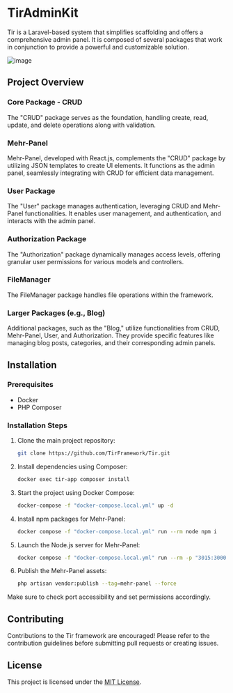 # TirAdminKit

Tir is a Laravel-based system that simplifies scaffolding and offers a comprehensive admin panel. It is composed of several packages that work in conjunction to provide a powerful and customizable solution.

![image](https://github.com/TirFramework/Tir/assets/10432008/2a60b3d7-b511-4667-be92-821ae931a1b9)

## Project Overview

### Core Package - CRUD

The "CRUD" package serves as the foundation, handling create, read, update, and delete operations along with validation.

### Mehr-Panel

Mehr-Panel, developed with React.js, complements the "CRUD" package by utilizing JSON templates to create UI elements. It functions as the admin panel, seamlessly integrating with CRUD for efficient data management.

### User Package

The "User" package manages authentication, leveraging CRUD and Mehr-Panel functionalities. It enables user management, and authentication, and interacts with the admin panel.

### Authorization Package

The "Authorization" package dynamically manages access levels, offering granular user permissions for various models and controllers.

### FileManager

The FileManager package handles file operations within the framework.

### Larger Packages (e.g., Blog)

Additional packages, such as the "Blog," utilize functionalities from CRUD, Mehr-Panel, User, and Authorization. They provide specific features like managing blog posts, categories, and their corresponding admin panels.

## Installation

### Prerequisites

- Docker
- PHP Composer

### Installation Steps

1. Clone the main project repository:

    ```bash
    git clone https://github.com/TirFramework/Tir.git
    ```

2. Install dependencies using Composer:

    ```bash
    docker exec tir-app composer install
    ```

3. Start the project using Docker Compose:

    ```bash
    docker-compose -f "docker-compose.local.yml" up -d
    ```

4. Install npm packages for Mehr-Panel:

    ```bash
    docker compose -f "docker-compose.local.yml" run --rm node npm i
    ```

5. Launch the Node.js server for Mehr-Panel:

    ```bash
    docker compose -f "docker-compose.local.yml" run --rm -p "3015:3000" node npm run start
    ```

6. Publish the Mehr-Panel assets:

    ```bash
    php artisan vendor:publish --tag=mehr-panel --force
    ```

Make sure to check port accessibility and set permissions accordingly.

## Contributing

Contributions to the Tir framework are encouraged! Please refer to the contribution guidelines before submitting pull requests or creating issues.

## License

This project is licensed under the [MIT License](LICENSE).
